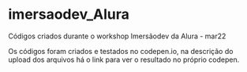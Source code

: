 # imersaodev_Alura
Códigos criados durante o workshop Imersãodev da Alura - mar22

Os códigos foram criados e testados no codepen.io, na descrição do upload dos arquivos há o link para ver o resultado no próprio codepen.
